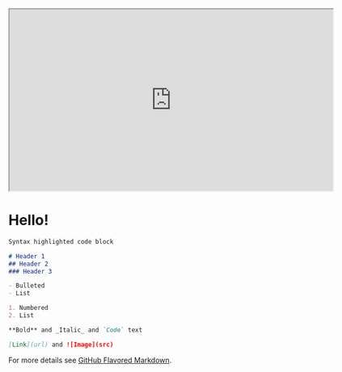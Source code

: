  <iframe width="640" height="360"
src="https://www.youtube.com/embed/8-J4JD3zr04">
</iframe> 


# Hello!

```markdown
Syntax highlighted code block

# Header 1
## Header 2
### Header 3

- Bulleted
- List

1. Numbered
2. List

**Bold** and _Italic_ and `Code` text

[Link](url) and ![Image](src)
```

For more details see [GitHub Flavored Markdown](https://guides.github.com/features/mastering-markdown/).
